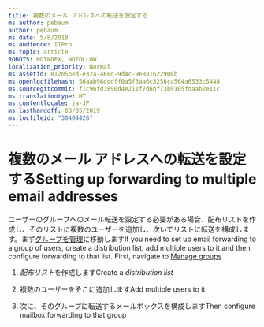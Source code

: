 ```yaml
---
title: 複数のメール アドレスへの転送を設定する
ms.author: pebaum
author: pebaum
ms.date: 5/8/2018
ms.audience: ITPro
ms.topic: article
ROBOTS: NOINDEX, NOFOLLOW
localization_priority: Normal
ms.assetid: 81205bed-e32a-468d-9d4c-9e881622908b
ms.openlocfilehash: 56aab96dddff0a5f3aa6c3256ca564a6533c5448
ms.sourcegitcommit: f1c96fd3890d4e211f7d6bf73b9105fdaab2e11c
ms.translationtype: HT
ms.contentlocale: ja-JP
ms.lasthandoff: 03/05/2019
ms.locfileid: "30404428"
---
```

# <a name="setting-up-forwarding-to-multiple-email-addresses"></a><span data-ttu-id="f12dd-102">複数のメール アドレスへの転送を設定する</span><span class="sxs-lookup"><span data-stu-id="f12dd-102">Setting up forwarding to multiple email addresses</span></span>

<span data-ttu-id="f12dd-p101">ユーザーのグループへのメール転送を設定する必要がある場合、配布リストを作成し、そのリストに複数のユーザーを追加し、次いでリストに転送を構成します。まず[グループを管理](https://portal.office.com/adminportal/home#/groups)に移動します</span><span class="sxs-lookup"><span data-stu-id="f12dd-p101">If you need to set up email forwarding to a group of users, create a distribution list, add multiple users to it and then configure forwarding to that list. First, navigate to [Manage groups](https://portal.office.com/adminportal/home#/groups)</span></span>
  
1. <span data-ttu-id="f12dd-105">*配布リスト*を作成します</span><span class="sxs-lookup"><span data-stu-id="f12dd-105">Create a  *distribution list*</span></span> 
    
2. <span data-ttu-id="f12dd-106">複数のユーザーをそこに追加します</span><span class="sxs-lookup"><span data-stu-id="f12dd-106">Add multiple users to it</span></span>
    
3. <span data-ttu-id="f12dd-107">次に、そのグループに転送するメールボックスを構成します</span><span class="sxs-lookup"><span data-stu-id="f12dd-107">Then configure mailbox forwarding to that group</span></span>
    

